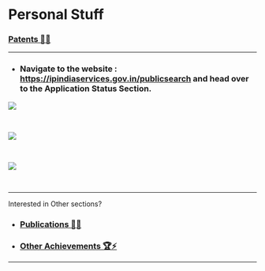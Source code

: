 # Personal Stuff

### [Patents 📑📝](https://github.com/prateekralhan/Personal_Stuff/tree/Patents)
----------------------------------------------------------------------------------
* ### Navigate to the website : https://ipindiaservices.gov.in/publicsearch and head over to the **Application Status** Section.

<kbd>
<img src="https://user-images.githubusercontent.com/29462447/107781397-dd80ca00-6d6d-11eb-9658-f691c47caaa5.png" data-canonical-src="https://user-images.githubusercontent.com/29462447/107781397-dd80ca00-6d6d-11eb-9658-f691c47caaa5.png"/> 
</kbd>

&nbsp;

<kbd>
<img src="https://user-images.githubusercontent.com/29462447/107781382-db1e7000-6d6d-11eb-90ee-4497e8239d41.png" data-canonical-src="https://user-images.githubusercontent.com/29462447/107781382-db1e7000-6d6d-11eb-90ee-4497e8239d41.png"/> 
</kbd>

&nbsp;

<kbd>
<img src="https://user-images.githubusercontent.com/29462447/107781393-dce83380-6d6d-11eb-9937-8d207f3cd9e6.png" data-canonical-src="https://user-images.githubusercontent.com/29462447/107781393-dce83380-6d6d-11eb-9937-8d207f3cd9e6.png"/> 
</kbd>

&nbsp;

----------------------------------------------------------------------------------
Interested in Other sections?

* ### [Publications 📄📖](https://github.com/prateekralhan/Personal_Stuff/tree/Publications)

* ### [Other Achievements 🏆⚡](https://github.com/prateekralhan/Personal_Stuff/tree/Other-Achievements)
----------------------------------------------------------------------------------
